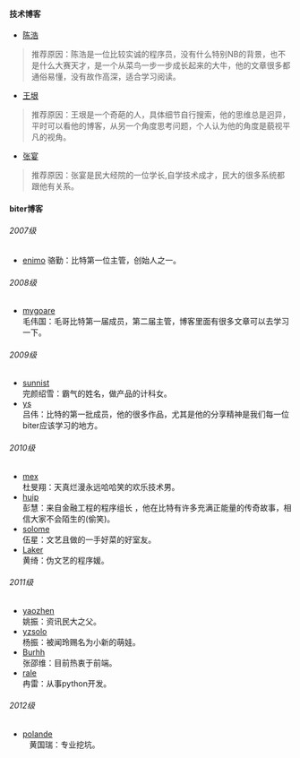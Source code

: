 ####  技术博客  

*   [陈浩](http://coolshell.cn/)
>
> 推荐原因：陈浩是一位比较实诚的程序员，没有什么特别NB的背景，也不是什么大赛天才，是一个从菜鸟一步一步成长起来的大牛，他的文章很多都通俗易懂，没有故作高深，适合学习阅读。
>

*   [王垠](http://www.yinwang.org/)
>
> 推荐原因：王垠是一个奇葩的人，具体细节自行搜索，他的思维总是迥异，平时可以看他的博客，从另一个角度思考问题，个人认为他的角度是藐视平凡的视角。
>

*   [张宴](http://zyan.cc/)
>
> 推荐原因：张宴是民大经院的一位学长,自学技术成才，民大的很多系统都跟他有关系。
>

#### biter博客

###### 2007级
*   [enimo](http://blog.anymoore.com/) 
    骆勤：比特第一位主管，创始人之一。

###### 2008级
*   [mygoare](http://mygoare.com/)  
    毛伟国：毛哥比特第一届成员，第二届主管，博客里面有很多文章可以去学习一下。

###### 2009级
*   [sunnist](http://sunnist.github.io/)  
    完颜绍雪：霸气的姓名，做产品的计科女。
*   [ys](http://blog.ysmood.org)   
    吕伟：比特的第一批成员，他的很多作品，尤其是他的分享精神是我们每一位biter应该学习的地方。

###### 2010级
*   [mex](http://mex7.me/)     
    杜旻翔：天真烂漫永远哈哈笑的欢乐技术男。
*   [huip](http://www.huip.org/)      
    彭慧：来自金融工程的程序组长 ，他在比特有许多充满正能量的传奇故事，相信大家不会陌生的(偷笑)。
*   [solome](http://www.solome.org/)    
    伍星：文艺且做的一手好菜的好室友。
*   [Laker](http://laker.me/blog)    
    黄绮：伪文艺的程序媛。

###### 2011级
*   [yaozhen](http://iyaozhen.com/)      
    姚振：资讯民大之父。
*   [yzsolo](http://aresyz.com/)    
    杨振：被闻玲赐名为小新的萌娃。
*   [Burhh](http://vader.gitcafe.com/)  
    张邵维：目前热衷于前端。
*   [rale](http://ranlei.github.io/)    
    冉雷：从事python开发。

###### 2012级
*   [polande](http://www.polande.com)  
    黄国瑞：专业挖坑。

